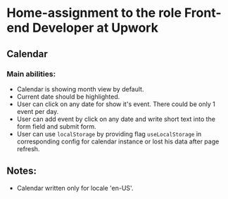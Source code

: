 
# Home-assignment to the role Front-end Developer at Upwork

## Calendar

### Main abilities:
* Calendar is showing month view by default.
* Current date should be highlighted.
* User can click on any date for show it's event. There could be only 1 event per day.
* User can add event by click on any date and write short text into the form field and submit form.
* User can use `localStorage` by providing flag `useLocalStorage` in corresponding config for calendar instance or lost his data after page refresh.


## Notes:
* Calendar written only for locale 'en-US'.


[//]: # (* January 1st - Sunday. Which is "0" index in USA and "6" index in UA)

